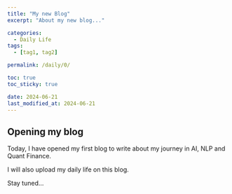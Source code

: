 ```yaml
---
title: "My new Blog"
excerpt: "About my new blog..."

categories:
  - Daily Life
tags:
  - [tag1, tag2]

permalink: /daily/0/

toc: true
toc_sticky: true

date: 2024-06-21
last_modified_at: 2024-06-21
---
```


## Opening my blog

Today, I have opened my first blog to write about my journey in AI, NLP and Quant Finance.

I will also upload my daily life on this blog.

Stay tuned...

